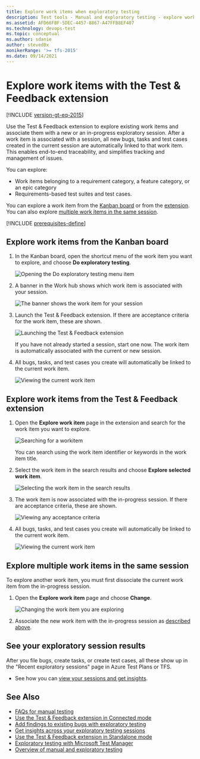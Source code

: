 ```yaml
---
title: Explore work items when exploratory testing
description: Test tools - Manual and exploratory testing - explore work items from the Kanban board or by using the Microsoft Test & Feedback extension
ms.assetid: AFD66FBF-5DEC-4457-8867-A47FFB8EF407
ms.technology: devops-test
ms.topic: conceptual
ms.author: sdanie
author: steved0x 
monikerRange: '>= tfs-2015'
ms.date: 09/14/2021
---
```


# Explore work items with the Test & Feedback extension

[!INCLUDE [version-gt-eq-2015](../includes/version-gt-eq-2015.md)]

Use the Test & Feedback extension to explore existing work items and 
associate them with a new or an in-progress exploratory session. 
After a work item is associated with a session, all new bugs, tasks and test cases created 
in the current session are automatically linked to that work item.
This enables end-to-end traceability, and simplifies tracking
and management of issues.

You can explore:

* Work items belonging to a requirement category, a feature category, or an epic category
* Requirements-based test suites and test cases.

You can explore a work item from the [Kanban board](#kanban) or from the [extension](#extension).
You can also explore [multiple work items in the same session](#multipleitems).

[!INCLUDE [prerequisites-define](includes/prerequisites-stakeholder.md)] 

<a name="kanban"></a>

## Explore work items from the Kanban board

1. In the Kanban board, open the shortcut menu of the work item
   you want to explore, and choose **Do exploratory testing**.

   ![Opening the Do exploratory testing menu item](media/explore-workitems-exploratory-testing/explore-workitems-01.png)
   
1. A banner in the Work hub shows which work item is associated with your session.

   ![The banner shows the work item for your session](media/explore-workitems-exploratory-testing/explore-workitems-02.png)

1. Launch the Test &amp; Feedback extension. 
   If there are acceptance criteria for the work item, these are shown.

   ![Launching the Test &amp; Feedback extension](media/explore-workitems-exploratory-testing/explore-workitems-03.png)
 
   If you have not already started a session, start one now. 
   The work item is automatically associated with the current or new session. 

1. All bugs, tasks, and test cases you create will automatically be 
   linked to the current work item.

   ![Viewing the current work item](media/explore-workitems-exploratory-testing/explore-workitems-04.png)

<a name="extension"></a>
## Explore work items from the Test &amp; Feedback extension

1. Open the **Explore work item** page in the extension and search for 
   the work item you want to explore.
 
   ![Searching for a workitem](media/explore-workitems-exploratory-testing/explore-workitems-05.png)

   You can search using the work item identifier or keywords in the work item title.
  
1. Select the work item in the search results and choose **Explore selected work item**.

   ![Selecting the work item in the search results](media/explore-workitems-exploratory-testing/explore-workitems-06.png)
 
1. The work item is now associated with the in-progress session. 
   If there are acceptance criteria, these are shown.

   ![Viewing any acceptance criteria](media/explore-workitems-exploratory-testing/explore-workitems-07.png)
 
1. All bugs, tasks, and test cases you create will automatically be 
   linked to the current work item.

   ![Viewing the current work item](media/explore-workitems-exploratory-testing/explore-workitems-04.png)
 
<a name="multipleitems"></a>
## Explore multiple work items in the same session

To explore another work item, you must first dissociate the current work item from the in-progress session.

1. Open the **Explore work item** page and choose **Change**. 

   ![Changing the work item you are exploring](media/explore-workitems-exploratory-testing/explore-workitems-09.png)

2. Associate the new work item with the in-progress session as [described above](#extension).

## See your exploratory session results 

After you file bugs, create tasks, or create test cases, all these show up in the "Recent exploratory sessions" page in Azure Test Plans or TFS.

* See how you can [view your sessions and get insights](insights-exploratory-testing.md).

## See Also

* [FAQs for manual testing](reference-qa.md#tandfext)
* [Use the Test &amp; Feedback extension in Connected mode](connected-mode-exploratory-testing.md)
* [Add findings to existing bugs with exploratory testing](add-to-bugs-exploratory-testing.md)
* [Get insights across your exploratory testing sessions](insights-exploratory-testing.md)
* [Use the Test &amp; Feedback extension in Standalone mode](standalone-mode-exploratory-testing.md)
* [Exploratory testing with Microsoft Test Manager](/previous-versions/azure/devops/test/mtm/exploratory-testing-using-microsoft-test-manager)
* [Overview of manual and exploratory testing](index.yml)

 
